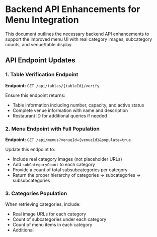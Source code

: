 # Backend API Enhancements for Menu Integration

This document outlines the necessary backend API enhancements to support the improved menu UI with real category images, subcategory counts, and venue/table display.

## API Endpoint Updates

### 1. Table Verification Endpoint

**Endpoint:** `GET /api/tables/{tableId}/verify`

Ensure this endpoint returns:
- Table information including number, capacity, and active status
- Complete venue information with name and description
- Restaurant ID for additional queries if needed

### 2. Menu Endpoint with Full Population

**Endpoint:** `GET /api/menus?venueId={venueId}&populate=true`

Update this endpoint to:
- Include real category images (not placeholder URLs)
- Add `subCategoryCount` to each category
- Provide a count of total subsubcategories per category
- Return the proper hierarchy of categories → subcategories → subsubcategories

### 3. Categories Population

When retrieving categories, include:
- Real image URLs for each category
- Count of subcategories under each category
- Count of menu items in each category
- Additional

